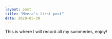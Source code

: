 ```yaml
---
layout: post
title: "Meera's first post"
date: 2020-05-30
---
```


This is where I will record all my summeries, enjoy!
